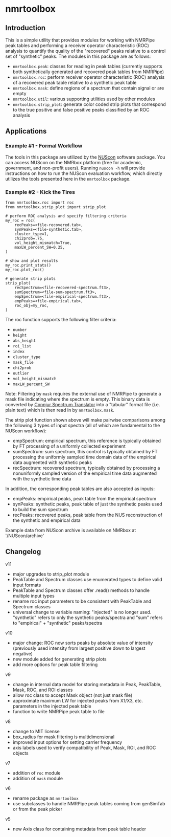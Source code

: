 # nmrtoolbox

## Introduction
This is a simple utility that provides modules for working with NMRPipe peak tables and performing a receiver operator characteristic (ROC) analysis to quantify the quality of the "recovered" peaks relative to a control set of "synthetic" peaks.  The modules in this package are as follows:
- `nmrtoolbox.peak`: classes for reading in peak tables (currently supports both synthetically generated and recovered peak tables from NMRPipe)
- `nmrtoolbox.roc`: perform receiver operator characteristic (ROC) analysis of a recovered peak table relative to a synthetic peak table
- `nmrtoolbox.mask`: define regions of a spectrum that contain signal or are empty
- `nmrtoolbox.util`: various supporting utilities used by other modules
- `nmrtoolbox.strip_plot`: generate color coded strip plots that correspond to the true positive and false positive peaks classified by an ROC analysis

## Applications

### Example #1 - Formal Workflow
The tools in this package are utilized by the [NUScon](https://nuscon.org/home) software package.  You can access NUScon on the NMRbox platform (free for academic, government, and non-profit users).  Running `nuscon -h` will provide instructions on how to run the NUScon evaluation workflow, which directly utilizes the tools presented here in the `nmrtoolbox` package.

### Example #2 - Kick the Tires

```commandline
from nmrtoolbox.roc import roc
from nmrtoolbox.strip_plot import strip_plot

# perform ROC analysis and specify filtering criteria
my_roc = roc(
    recPeaks=<file-recovered.tab>,
    synPeaks=<file-synthetic.tab>,
    cluster_type=1,
    chi2prob=.75,
    vol_height_mismatch=True,
    maxLW_percent_SW=0.25,
)

# show and plot results
my_roc.print_stats()
my_roc.plot_roc()

# generate strip plots
strip_plot(
    recSpectrum=<file-recovered-spectrum.ft3>,
    sumSpectrum=<file-sum-spectrum.ft3>,
    empSpectrum=<file-empirical-spectrum.ft3>,
    empPeaks=<file-empirical.tab>,
    roc_obj=my_roc,
)
```

The roc function supports the following filter criteria:
- `number`
- `height` 
- `abs_height` 
- `roi_list` 
- `index`
- `cluster_type`
- `mask_file`
- `chi2prob`
- `outlier`
- `vol_height_mismatch`
- `maxLW_percent_SW`


Note: Filtering by `mask` requires the external use of NMRPipe to generate a mask file indicating where the spectrum is empty.  This binary data is converted by [Connjur Spectrum Translator](https://nmrbox.nmrhub.org/software/spectrum-translator) into a "tabular" format file (i.e. plain text) which is then read in by `nmrtoolbox.mask`.


The strip plot function shown above will make pairwise comparisons among the following 3 types of input spectra (all of which are fundamental to the NUScon workflow):
- empSpectrum: empirical spectrum, this reference is typically obtained by FT processing of a uniformly collected experiment
- sumSpectrum: sum spectrum, this control is typically obtained by FT processing the uniformly sampled time domain data of the empirical data augmented with synthetic peaks
- recSpectrum: recovered spectrum, typically obtained by processing a nonuniformly sampled version of the empirical time data augmented with the synthetic time data

In addition, the corresponding peak tables are also accepted as inputs:
- empPeaks: empirical peaks, peak table from the empirical spectrum
- synPeaks: synthetic peaks, peak table of just the synthetic peaks used to build the sum spectrum
- recPeaks: recovered peaks, peak table from the NUS reconstruction of the synthetic and empirical data

Example data from NUScon archive is available on NMRbox at '/NUScon/archive'


## Changelog
v11
- major upgrades to strip_plot module
- PeakTable and Spectrum classes use enumerated types to define valid input formats
- PeakTable and Spectrum classes offer .read() methods to handle multiple input types
- rename roc input parameters to be consistent with PeakTable and Spectrum classes
- universal change to variable naming: "injected" is no longer used. "synthetic" refers to only the synthetic peaks/spectra and "sum" refers to "empirical" + "synthetic" peaks/spectra

v10
- major change: ROC now sorts peaks by absolute value of intensity (previously used intensity from largest positive down to largest negative)
- new module added for generating strip plots
- add more options for peak table filtering

v9
- change in internal data model for storing metadata in Peak, PeakTable, Mask, ROC, and ROI classes
- allow roc class to accept Mask object (not just mask file)
- approximate maximum LW for injected peaks from X1/X3, etc. parameters in the injected peak table
- function to write NMRPipe peak table to file

v8
- change to MIT license
- box_radius for mask filtering is multidimensional
- improved input options for setting carrier frequency
- axis labels used to verify compatibility of Peak, Mask, ROI, and ROC objects

v7
- addition of `roc` module
- addition of `mask` module

v6
- rename package as `nmrtoolbox`
- use subclasses to handle NMRPipe peak tables coming from genSimTab or from the peak picker

v5
- new Axis class for containing metadata from peak table header
